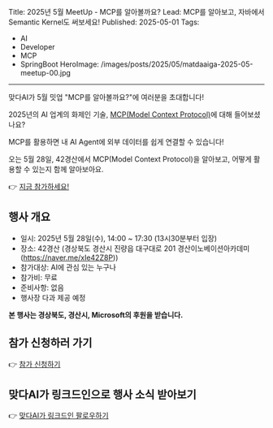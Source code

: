 Title: 2025년 5월 MeetUp - MCP를 알아볼까요?
Lead: MCP를 알아보고, 자바에서 Semantic Kernel도 써보세요!
Published: 2025-05-01
Tags:
  - AI
  - Developer
  - MCP
  - SpringBoot
HeroImage: /images/posts/2025/05/matdaaiga-2025-05-meetup-00.jpg
---

맞다AI가 5월 밋업 "MCP를 알아볼까요?"에 여러분을 초대합니다!

2025년의 AI 업계의 화제인 기술, [MCP(Model Context Protocol)][mcp]에 대해 들어보셨나요?

MCP를 활용하면 내 AI Agent에 외부 데이터를 쉽게 연결할 수 있습니다!

오는 5월 28일, 42경산에서 MCP(Model Context Protocol)을 알아보고, 어떻게 활용할 수 있는지 함께 알아보아요.

👉 [지금 참가하세요!][event-register]

## 행사 개요

- 일시: 2025년 5월 28일(수), 14:00 ~ 17:30 (13시30분부터 입장)
- 장소: 42경산 (경상북도 경산시 진량읍 대구대로 201 경산이노베이션아카데미 (https://naver.me/xIe42Z8P))
- 참가대상: AI에 관심 있는 누구나
- 참가비: 무료
- 준비사항: 없음
- 행사장 다과 제공 예정

**본 행사는 경상북도, 경산시, Microsoft의 후원을 받습니다.**

## 참가 신청하러 가기

👉 [참가 신청하기][event-register]

## 맞다AI가 링크드인으로 행사 소식 받아보기

👉 [맞다AI가 링크드인 팔로우하기][matdaaiga-sns]


[mcp]: https://modelcontextprotocol.io

[event-register]: https://bit.ly/matdaaiga-2025-05

[matdaaiga-sns]: https://www.linkedin.com/company/matdaaiga

